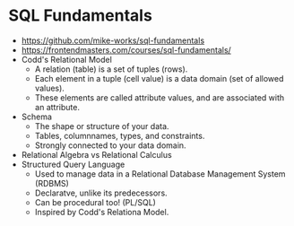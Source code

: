 # SQL Fundamentals

* <https://github.com/mike-works/sql-fundamentals>
* <https://frontendmasters.com/courses/sql-fundamentals/>
* Codd's Relational Model
  * A relation (table) is a set of tuples (rows).
  * Each element in a tuple (cell value) is a data domain (set of allowed values).
  * These elements are called attribute values, and are associated with an attribute.
* Schema
  * The shape or structure of your data.
  * Tables, columnnames, types, and constraints.
  * Strongly connected to your data domain.
* Relational Algebra vs Relational Calculus
* Structured Query Language
  * Used to manage data in a Relational Database Management System (RDBMS)
  * Declaratve, unlike its predecessors.
  * Can be procedural too! (PL/SQL)
  * Inspired by Codd's Relationa Model.